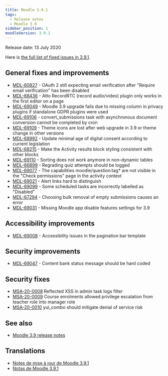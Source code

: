 ```yaml
---
title: Moodle 3.9.1
tags:
  - Release notes
  - Moodle 3.9
sidebar_position: 1
moodleVersion: 3.9.1
---
```

Release date: 13 July 2020

Here is [the full list of fixed issues in 3.9.1](https://tracker.moodle.org/secure/IssueNavigator!executeAdvanced.jspa?jqlQuery=project+%3D+mdl+AND+resolution+%3D+fixed+AND+fixVersion+in+%28%223.9.1%22%29+ORDER+BY+priority+DESC&runQuery=true&clear=true).

## General fixes and improvements

- [MDL-60827](https://tracker.moodle.org/browse/MDL-60827) - OAuth 2 still expecting email verification after "Require email verification" has been disabled
- [MDL-68436](https://tracker.moodle.org/browse/MDL-68436) - Atto RecordRTC (record audio/video) plugin only works in the first editor on a page
- [MDL-69049](https://tracker.moodle.org/browse/MDL-69049) - Moodle 3.9 upgrade fails due to missing column in privacy plugins if standalone GDPR plugins were used
- [MDL-69106](https://tracker.moodle.org/browse/MDL-69106) - convert_submissions task with asynchronous document conversion cannot be completed by cron
- [MDL-69109](https://tracker.moodle.org/browse/MDL-69109) - Theme icons are lost after web upgrade in 3.9 or theme change in other versions
- [MDL-68992](https://tracker.moodle.org/browse/MDL-68992) - Update minimal age of digital consent according to current legislation
- [MDL-68215](https://tracker.moodle.org/browse/MDL-68215) - Make the Activity results block styling consistent with other blocks
- [MDL-69110](https://tracker.moodle.org/browse/MDL-69110) - Sorting does not work anymore in non-dynamic tables
- [MDL-66899](https://tracker.moodle.org/browse/MDL-66899) - Regrading quiz attempts should be logged
- [MDL-69077](https://tracker.moodle.org/browse/MDL-69077) - The capabilities moodle/question:tag* are not visible in the "Check permissions" page in the activity context
- [MDL-69021](https://tracker.moodle.org/browse/MDL-69021) - Alert links hard to distinguish
- [MDL-69099](https://tracker.moodle.org/browse/MDL-69099) - Some scheduled tasks are incorrectly labelled as "Disabled"
- [MDL-67294](https://tracker.moodle.org/browse/MDL-67294) - Choosing bulk removal of empty submissions causes an error
- [MDL-69031](https://tracker.moodle.org/browse/MDL-69031) - Missing Moodle app disable features settings for 3.9

## Accessibility improvements

- [MDL-69008](https://tracker.moodle.org/browse/MDL-69008) - Accessibility issues in the pagination bar template

## Security improvements

- [MDL-69047](https://tracker.moodle.org/browse/MDL-69047) - Content bank status message should be hard coded

## Security fixes

- [MSA-20-0008](https://moodle.org/mod/forum/discuss.php?d=407392) Reflected XSS in admin task logs filter
- [MSA-20-0009](https://moodle.org/mod/forum/discuss.php?d=407393) Course enrolments allowed privilege escalation from teacher role into manager role
- [MSA-20-0010](https://moodle.org/mod/forum/discuss.php?d=407394) yui_combo should mitigate denial of service risk

## See also

- [Moodle 3.9 release notes](/general/releases/3.9)

## Translations

- [Notes de mise à jour de Moodle 3.9.1](https://docs.moodle.org/fr/Notes_de_mise_à_jour_de_Moodle_3.9.1)
- [Notas de Moodle 3.9.1](https://docs.moodle.org/es/Notas_de_Moodle_3.9.1)
